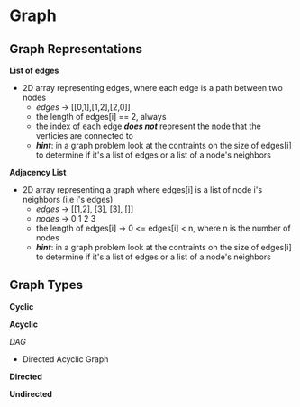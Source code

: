 # Graph

## Graph Representations

**List of edges**

- 2D array representing edges, where each edge is a path between two nodes
    - _edges_ -> [[0,1],[1,2],[2,0]]
    - the length of edges[i] == 2, always
    - the index of each edge **_does not_** represent the node that the verticies are connected to
    - **_hint_**: in a graph problem look at the contraints on the size of edges[i] to determine if it's a list of edges or a list of a node's neighbors


**Adjacency List**

- 2D array representing a graph where edges[i] is a list of node i's neighbors (i.e i's edges)
    - _edges_ -> [[1,2], [3], [3], []] <br> 
    - _nodes_ ->    0     1    2    3
    - the length of edges[i] -> 0 <= edges[i] < n, where n is the number of nodes
    - **_hint_**: in a graph problem look at the contraints on the size of edges[i] to determine if it's a list of edges or a list of a node's neighbors

## Graph Types

**Cyclic**

**Acyclic**

_DAG_
- Directed Acyclic Graph

**Directed**

**Undirected**
